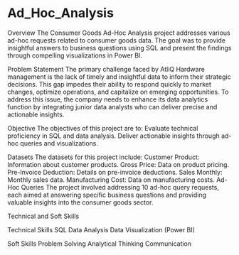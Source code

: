 # Ad_Hoc_Analysis

Overview
The Consumer Goods Ad-Hoc Analysis project addresses various ad-hoc requests related to consumer goods data. The goal was to provide insightful answers to business questions using SQL and present the findings through compelling visualizations in Power BI.

Problem Statement
The primary challenge faced by AtliQ Hardware management is the lack of timely and insightful data to inform their strategic decisions. This gap impedes their ability to respond quickly to market changes, optimize operations, and capitalize on emerging opportunities. To address this issue, the company needs to enhance its data analytics function by integrating junior data analysts who can deliver precise and actionable insights.

Objective
The objectives of this project are to:
Evaluate technical proficiency in SQL and data analysis.
Deliver actionable insights through ad-hoc queries and visualizations.

Datasets
The datasets for this project include:
Customer Product: Information about customer products.
Gross Price: Data on product pricing.
Pre-Invoice Deduction: Details on pre-invoice deductions.
Sales Monthly: Monthly sales data.
Manufacturing Cost: Data on manufacturing costs.
Ad-Hoc Queries
The project involved addressing 10 ad-hoc query requests, each aimed at answering specific business questions and providing valuable insights into the consumer goods sector.

Technical and Soft Skills

Technical Skills
SQL
Data Analysis
Data Visualization (Power BI)

Soft Skills
Problem Solving
Analytical Thinking
Communication
